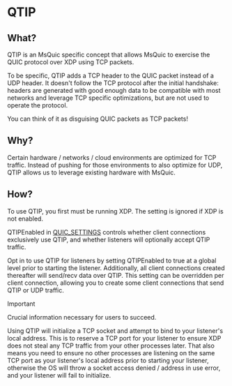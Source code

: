 # QTIP

## What?

QTIP is an MsQuic specific concept that allows MsQuic to exercise the QUIC protocol over XDP using TCP packets.

To be specific, QTIP adds a TCP header to the QUIC packet instead of a UDP header. It doesn't follow the TCP protocol after the initial handshake: headers are generated with good enough data to be compatible with most networks and leverage TCP specific optimizations, but are not used to operate the protocol.

You can think of it as disguising QUIC packets as TCP packets!

## Why?

Certain hardware / networks / cloud environments are optimized for TCP traffic. Instead of pushing for those environments to also optimize for UDP, QTIP allows us to leverage existing hardware with MsQuic.

## How?

To use QTIP, you first must be running XDP. The setting is ignored if XDP is not enabled.

QTIPEnabled in [QUIC_SETTINGS](./api/QUIC_SETTINGS.md) controls whether client connections exclusively use QTIP, and whether listeners will optionally accept QTIP traffic.

Opt in to use QTIP for listeners by setting QTIPEnabled to true at a global level prior to starting the listener. Additionally, all client connections created thereafter will send/recv data over QTIP.
This setting can be overridden per client connection, allowing you to create some client connections that send QTIP or UDP traffic.

> [!IMPORTANT]
> Crucial information necessary for users to succeed.

Using QTIP will initialize a TCP socket and attempt to bind to your listener's local address. This is to reserve a TCP port for your listener to ensure
XDP does not steal any TCP traffic from your other processes later. That also means you need to ensure no other processes are listening on the same TCP port as your listener's local address prior
to starting your listener, otherwise the OS will throw a socket access denied / address in use error,
and your listener will fail to initialize.
